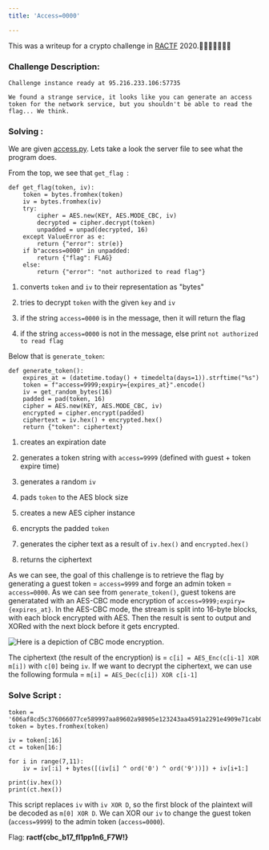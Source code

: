 ```yaml
---
title: 'Access=0000'

---
```



This was a writeup for a crypto challenge in [RACTF](https://ractf.co.uk/) 2020. 


### Challenge Description:

```
Challenge instance ready at 95.216.233.106:57735

We found a strange service, it looks like you can generate an access token for the network service, but you shouldn't be able to read the flag... We think.
```
### Solving : 

We are given [access.py](https://pastebin.com/3e9ryfvf). Lets take a look the server file to see what the program does.

From the top, we see that `get_flag `: 

```
def get_flag(token, iv):
    token = bytes.fromhex(token)
    iv = bytes.fromhex(iv)
    try:
        cipher = AES.new(KEY, AES.MODE_CBC, iv)
        decrypted = cipher.decrypt(token)
        unpadded = unpad(decrypted, 16)
    except ValueError as e:
        return {"error": str(e)}
    if b"access=0000" in unpadded:
        return {"flag": FLAG}
    else:
        return {"error": "not authorized to read flag"}
```

1) converts `token` and `iv` to their representation as "bytes"

2) tries to decrypt `token` with the given `key` and `iv`

3) if the string `access=0000` is in the message, then it will return the flag

4) if the string `access=0000` is not in the message, else print `not authorized to read flag`

Below that is `generate_token`:

```
def generate_token():
    expires_at = (datetime.today() + timedelta(days=1)).strftime("%s")
    token = f"access=9999;expiry={expires_at}".encode()
    iv = get_random_bytes(16)
    padded = pad(token, 16)
    cipher = AES.new(KEY, AES.MODE_CBC, iv)
    encrypted = cipher.encrypt(padded)
    ciphertext = iv.hex() + encrypted.hex()
    return {"token": ciphertext}
```

1) creates an expiration date

2) generates a token string with `access=9999` (defined with guest + token expire time)

3) generates a random `iv`

4) pads `token` to the AES block size

5) creates a new AES cipher instance

6) encrypts the padded `token` 

7) generates the cipher text as a result of `iv.hex()` and `encrypted.hex()`

8) returns the ciphertext

As we can see, the goal of this challenge  is to retrieve the flag by generating a guest token = `access=9999` and forge an admin token = `access=0000`. As we can see from `generate_token()`, guest tokens are generatated with an AES-CBC mode encryption of `access=9999;expiry={expires_at}`. In the AES-CBC mode, the stream is split into 16-byte blocks, with each block encrypted with AES. Then the result is sent to output and XORed with the next block before it gets encrypted. 

![Here is a depiction of CBC mode encryption.](https://upload.wikimedia.org/wikipedia/commons/thumb/8/80/CBC_encryption.svg/1920px-CBC_encryption.svg.png)

 The ciphertext (the result of the encryption) is = `c[i] = AES_Enc(c[i-1] XOR m[i])` with `c[0]` being `iv`. If we want to decrypt the ciphertext, we can use the following formula = `m[i] = AES_Dec(c[i]) XOR c[i-1]` 

### Solve Script : 

```
token = '606af8cd5c376066077ce589997aa89602a98905e123243aa4591a2291e4909e71cab0734fff1e71c21fee3f5e71a480'
token = bytes.fromhex(token)

iv = token[:16]
ct = token[16:]

for i in range(7,11):
    iv = iv[:i] + bytes([(iv[i] ^ ord('0') ^ ord('9'))]) + iv[i+1:]

print(iv.hex())
print(ct.hex())
```

This script replaces `iv` with `iv XOR D`, so the first block of the plaintext will be decoded as `m[0] XOR D`. We can XOR our `iv` to change the guest token (`access=9999`) to the admin token (`access=0000`). 

Flag: **ractf{cbc_b17_fl1pp1n6_F7W!}**